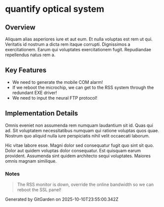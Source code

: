 # quantify optical system

## Overview
Aliquam alias asperiores iure et aut eum. Et nulla voluptas est rem ut qui. Veritatis id nostrum a dicta rem itaque corrupti. Dignissimos a exercitationem. Earum qui voluptates exercitationem fugit. Repudiandae repellendus natus rem a.

## Key Features
- We need to generate the mobile COM alarm!
- If we reboot the microchip, we can get to the RSS system through the redundant EXE driver!
- We need to input the neural FTP protocol!

## Implementation Details
Omnis eveniet non assumenda rem numquam laudantium sit id. Quas qui ad. Sit voluptatem necessitatibus numquam qui ratione voluptas quos quae. Nostrum quo aliquid nulla iure perspiciatis nihil velit occaecati laborum.
 Hic vitae labore esse. Magni dolor sed consequatur fugit quo sint sit quo. Dolor aut quidem voluptas dolor consequatur. Est quisquam earum provident. Assumenda sint quidem architecto sequi voluptates. Maiores omnis magnam similique.

### Notes
> The RSS monitor is down, override the online bandwidth so we can reboot the SSL panel!

Generated by GitGarden on 2025-10-10T23:55:00.342Z
